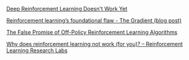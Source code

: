 [Deep Reinforcement Learning Doesn't Work Yet](https://www.alexirpan.com/2018/02/14/rl-hard.html)

[Reinforcement learning’s foundational flaw - The Gradient (blog post)](https://thegradient.pub/why-rl-is-flawed/)

[The False Promise of Off-Policy Reinforcement Learning Algorithms](https://towardsdatascience.com/the-false-promise-of-off-policy-reinforcement-learning-algorithms-c56db1b4c79a)

[Why does reinforcement learning not work (for you)? – Reinforcement Learning Research Labs](https://rlrl.net.technion.ac.il/2020/01/27/why-does-reinforcement-learning-not-work-for-you/)
